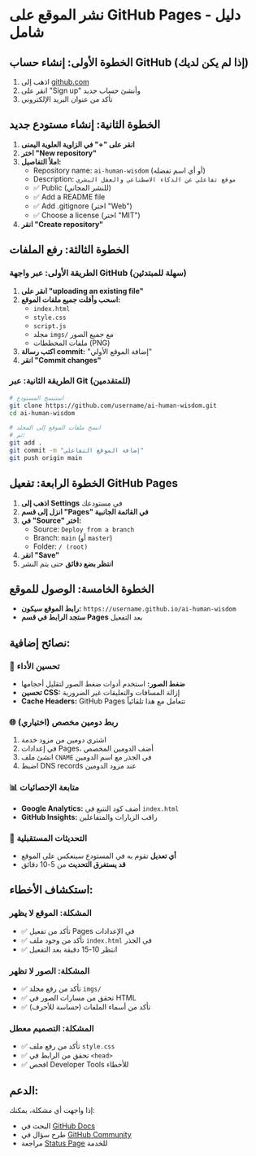 # نشر الموقع على GitHub Pages - دليل شامل

## الخطوة الأولى: إنشاء حساب GitHub (إذا لم يكن لديك)
1. اذهب إلى [github.com](https://github.com)
2. انقر على "Sign up" وأنشئ حساب جديد
3. تأكد من عنوان البريد الإلكتروني

## الخطوة الثانية: إنشاء مستودع جديد
1. **انقر على "+" في الزاوية العلوية اليمنى**
2. **اختر "New repository"**
3. **املأ التفاصيل:**
   - Repository name: `ai-human-wisdom` (أو أي اسم تفضله)
   - Description: `موقع تفاعلي عن الذكاء الاصطناعي والعقل البشري`
   - ✅ Public (للنشر المجاني)
   - ✅ Add a README file
   - ✅ Add .gitignore (اختر "Web")
   - ✅ Choose a license (اختر "MIT")
4. **انقر "Create repository"**

## الخطوة الثالثة: رفع الملفات

### الطريقة الأولى: عبر واجهة GitHub (سهلة للمبتدئين)
1. **انقر على "uploading an existing file"**
2. **اسحب وأفلت جميع ملفات الموقع:**
   - `index.html`
   - `style.css` 
   - `script.js`
   - مجلد `imgs/` مع جميع الصور
   - ملفات المخططات (PNG)
3. **اكتب رسالة commit:** "إضافة الموقع الأولي"
4. **انقر "Commit changes"**

### الطريقة الثانية: عبر Git (للمتقدمين)
```bash
# استنسخ المستودع
git clone https://github.com/username/ai-human-wisdom.git
cd ai-human-wisdom

# انسخ ملفات الموقع إلى المجلد
# ثم:
git add .
git commit -m "إضافة الموقع التفاعلي"
git push origin main
```

## الخطوة الرابعة: تفعيل GitHub Pages
1. **اذهب إلى Settings** في مستودعك
2. **انزل إلى قسم "Pages" في القائمة الجانبية**
3. **في "Source" اختر:**
   - Source: `Deploy from a branch`
   - Branch: `main` (أو `master`)
   - Folder: `/ (root)`
4. **انقر "Save"**
5. **انتظر بضع دقائق** حتى يتم النشر

## الخطوة الخامسة: الوصول للموقع
- **رابط الموقع سيكون:** `https://username.github.io/ai-human-wisdom`
- **ستجد الرابط في قسم Pages** بعد التفعيل

## نصائح إضافية:

### 🔧 تحسين الأداء
- **ضغط الصور:** استخدم أدوات ضغط الصور لتقليل أحجامها
- **تحسين CSS:** إزالة المسافات والتعليقات غير الضرورية
- **Cache Headers:** GitHub Pages تتعامل مع هذا تلقائياً

### 🌐 ربط دومين مخصص (اختياري)
1. اشتري دومين من مزود خدمة
2. في إعدادات Pages، أضف الدومين المخصص
3. انشئ ملف `CNAME` في الجذر مع اسم الدومين
4. اضبط DNS records عند مزود الدومين

### 📊 متابعة الإحصائيات
- **Google Analytics:** أضف كود التتبع في `index.html`
- **GitHub Insights:** راقب الزيارات والمتفاعلين

### 🔄 التحديثات المستقبلية
- **أي تعديل** تقوم به في المستودع سينعكس على الموقع
- **قد يستغرق التحديث** من 5-10 دقائق

## استكشاف الأخطاء:

### المشكلة: الموقع لا يظهر
- ✅ تأكد من تفعيل Pages في الإعدادات
- ✅ تأكد من وجود ملف `index.html` في الجذر
- ✅ انتظر 10-15 دقيقة بعد التفعيل

### المشكلة: الصور لا تظهر
- ✅ تأكد من رفع مجلد `imgs/`
- ✅ تحقق من مسارات الصور في HTML
- ✅ تأكد من أسماء الملفات (حساسة للأحرف)

### المشكلة: التصميم معطل
- ✅ تأكد من رفع ملف `style.css`
- ✅ تحقق من الرابط في `<head>`
- ✅ افحص Developer Tools للأخطاء

## الدعم:
إذا واجهت أي مشكلة، يمكنك:
- البحث في [GitHub Docs](https://docs.github.com/en/pages)
- طرح سؤال في [GitHub Community](https://github.community/)
- مراجعة [Status Page](https://www.githubstatus.com/) للخدمة